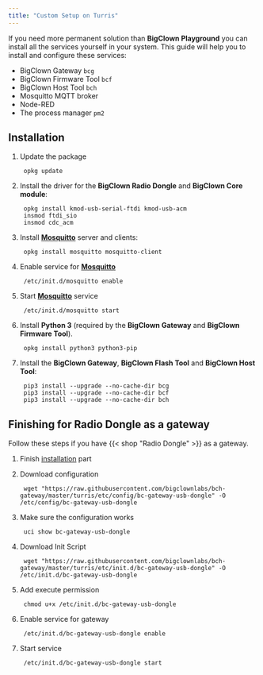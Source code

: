 ```yaml
---
title: "Custom Setup on Turris"
---
```


If you need more permanent solution than **BigClown Playground** you can install all the services yourself in your system. This guide will help you to install and configure these services:

* BigClown Gateway `bcg`
* BigClown Firmware Tool `bcf`
* BigClown Host Tool `bch`
* Mosquitto MQTT broker
* Node-RED
* The process manager `pm2`

## Installation

1. Update the package

        opkg update

2. Install the driver for the **BigClown Radio Dongle** and **BigClown Core module**:

        opkg install kmod-usb-serial-ftdi kmod-usb-acm
        insmod ftdi_sio
        insmod cdc_acm

3. Install **[Mosquitto](https://mosquitto.org/ "MQTT brouker")** server and clients:

        opkg install mosquitto mosquitto-client

4. Enable service for **[Mosquitto](https://mosquitto.org/ "MQTT brouker")**

        /etc/init.d/mosquitto enable

5. Start **[Mosquitto](https://mosquitto.org/ "MQTT brouker")** service

        /etc/init.d/mosquitto start

6. Install **Python 3** (required by the **BigClown Gateway** and **BigClown Firmware Tool**).

        opkg install python3 python3-pip

7. Install the **BigClown Gateway**, **BigClown Flash Tool** and **BigClown Host Tool**:

        pip3 install --upgrade --no-cache-dir bcg
        pip3 install --upgrade --no-cache-dir bcf
        pip3 install --upgrade --no-cache-dir bch

## Finishing for Radio Dongle as a gateway

Follow these steps if you have {{< shop "Radio Dongle" >}} as a gateway.

1. Finish [installation](#installation) part

2. Download configuration

        wget "https://raw.githubusercontent.com/bigclownlabs/bch-gateway/master/turris/etc/config/bc-gateway-usb-dongle" -O /etc/config/bc-gateway-usb-dongle

3. Make sure the configuration works

        uci show bc-gateway-usb-dongle

4. Download Init Script

        wget "https://raw.githubusercontent.com/bigclownlabs/bch-gateway/master/turris/etc/init.d/bc-gateway-usb-dongle" -O /etc/init.d/bc-gateway-usb-dongle

5. Add execute permission

        chmod u+x /etc/init.d/bc-gateway-usb-dongle

7. Enable service for gateway

        /etc/init.d/bc-gateway-usb-dongle enable

8. Start service

        /etc/init.d/bc-gateway-usb-dongle start

